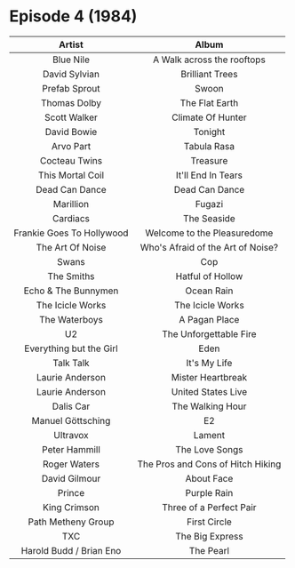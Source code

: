 # Episode 4 (1984)

| Artist | Album |
| :---: | :---: |
| Blue Nile | A Walk across the rooftops |
| David Sylvian | Brilliant Trees |
| Prefab Sprout | Swoon |
| Thomas Dolby | The Flat Earth |
| Scott Walker | Climate Of Hunter |
| David Bowie | Tonight |
| Arvo Part | Tabula Rasa |
| Cocteau Twins | Treasure |
| This Mortal Coil | It'll End In Tears |
| Dead Can Dance | Dead Can Dance |
| Marillion | Fugazi |
| Cardiacs | The Seaside |
| Frankie Goes To Hollywood | Welcome to the Pleasuredome |
| The Art Of Noise | Who's Afraid of the Art of Noise? |
| Swans | Cop |
| The Smiths | Hatful of Hollow |
| Echo & The Bunnymen | Ocean Rain |
| The Icicle Works | The Icicle Works |
| The Waterboys | A Pagan Place |
| U2 | The Unforgettable Fire |
| Everything but the Girl | Eden |
| Talk Talk | It's My Life |
| Laurie Anderson | Mister Heartbreak |
| Laurie Anderson | United States Live |
| Dalis Car | The Walking Hour |
| Manuel Göttsching | E2|E4 |
| Ultravox | Lament |
| Peter Hammill | The Love Songs |
| Roger Waters | The Pros and Cons of Hitch Hiking |
| David Gilmour | About Face |
| Prince | Purple Rain |
| King Crimson | Three of a Perfect Pair |
| Path Metheny Group | First Circle |
| TXC | The Big Express |
| Harold Budd / Brian Eno | The Pearl |
